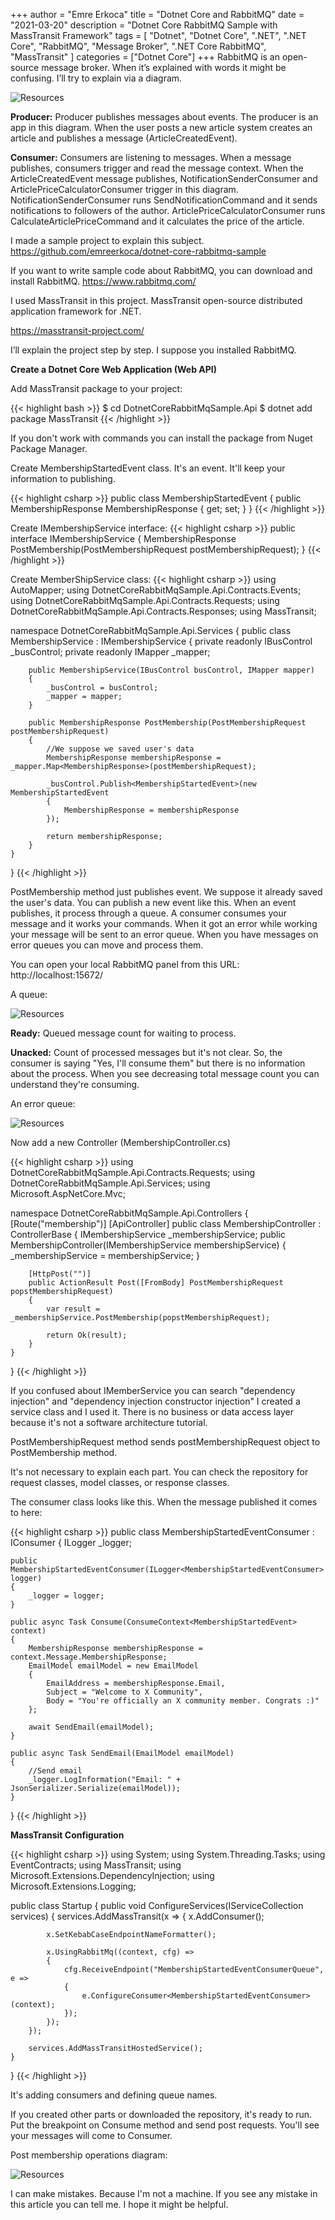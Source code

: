 +++
author = "Emre Erkoca"
title = "Dotnet Core and RabbitMQ"
date = "2021-03-20"
description = "Dotnet Core RabbitMQ Sample with MassTransit Framework"
tags = [
    "Dotnet",
    "Dotnet Core",
    ".NET",
    ".NET Core",
    "RabbitMQ",
    "Message Broker",
    ".NET Core RabbitMQ",
    "MassTransit"
]
categories = ["Dotnet Core"]
+++
RabbitMQ is an open-source message broker. When it’s explained with words it might be confusing. I’ll try to explain via a diagram.	
<!--more-->

![Resources](/images/ExplainingProducerAndConsumer.png)

**Producer:** Producer publishes messages about events. The producer is an app in this diagram. When the user posts a new article system creates an article and publishes a message (ArticleCreatedEvent).

**Consumer:** Consumers are listening to messages. When a message publishes, consumers trigger and read the message context. When the ArticleCreatedEvent message publishes, NotificationSenderConsumer and ArticlePriceCalculatorConsumer trigger in this diagram. NotificationSenderConsumer runs SendNotificationCommand and it sends notifications to followers of the author. 
ArticlePriceCalculatorConsumer runs CalculateArticlePriceCommand and it calculates the price of the article. 

I made a sample project to explain this subject. https://github.com/emreerkoca/dotnet-core-rabbitmq-sample

If you want to write sample code about RabbitMQ, you can download and install RabbitMQ.
https://www.rabbitmq.com/ 

I used MassTransit in this project. MassTransit open-source distributed application framework for .NET. 

https://masstransit-project.com/

I’ll explain the project step by step. I suppose you installed RabbitMQ.

**Create a Dotnet Core Web Application (Web API)** 

Add MassTransit package to your project:

{{< highlight bash >}}
$ cd DotnetCoreRabbitMqSample.Api
$ dotnet add package MassTransit
{{< /highlight >}}

If you don't work with commands you can install the package from Nuget Package Manager.

Create MembershipStartedEvent class. It's an event. It'll keep your information to publishing.

{{< highlight csharp >}}
public class MembershipStartedEvent
{
    public MembershipResponse MembershipResponse { get; set; }
}
{{< /highlight >}}

Create IMembershipService interface:
{{< highlight csharp >}}
public interface IMembershipService
{
    MembershipResponse PostMembership(PostMembershipRequest postMembershipRequest);
}
{{< /highlight >}}

Create MemberShipService class: 
{{< highlight csharp >}}
using AutoMapper;
using DotnetCoreRabbitMqSample.Api.Contracts.Events;
using DotnetCoreRabbitMqSample.Api.Contracts.Requests;
using DotnetCoreRabbitMqSample.Api.Contracts.Responses;
using MassTransit;

namespace DotnetCoreRabbitMqSample.Api.Services
{
    public class MembershipService : IMembershipService
    {
        private readonly IBusControl _busControl;
        private readonly IMapper _mapper;

        public MembershipService(IBusControl busControl, IMapper mapper)
        {
            _busControl = busControl;
            _mapper = mapper;
        }

        public MembershipResponse PostMembership(PostMembershipRequest postMembershipRequest)
        {
            //We suppose we saved user's data
            MembershipResponse membershipResponse = _mapper.Map<MembershipResponse>(postMembershipRequest);

            _busControl.Publish<MembershipStartedEvent>(new MembershipStartedEvent
            {
                MembershipResponse = membershipResponse
            });

            return membershipResponse;
        }
    }
}
{{< /highlight >}}

PostMembership method just publishes event. We suppose it already saved the user's data. You can publish a new event like this. 
When an event publishes, it process through a queue. A consumer consumes your message and it works your commands. When it got an error while working your message will be sent to an error queue. When you have messages on error queues you can move and process them.

You can open your local RabbitMQ panel from this URL: http://localhost:15672/ 

A queue:

![Resources](/images/messageConsuming.png)

**Ready:** Queued message count for waiting to process.

**Unacked:** Count of processed messages but it's not clear. So, the consumer is saying "Yes, I'll consume them" but there is no information about the process. When you see decreasing total message count you can understand they're consuming. 

An error queue:

![Resources](/images/errorQueue.png)    

Now add a new Controller (MembershipController.cs)

{{< highlight csharp >}}
using DotnetCoreRabbitMqSample.Api.Contracts.Requests;
using DotnetCoreRabbitMqSample.Api.Services;
using Microsoft.AspNetCore.Mvc;

namespace DotnetCoreRabbitMqSample.Api.Controllers
{
    [Route("membership")]
    [ApiController]
    public class MembershipController : ControllerBase
    {
        IMembershipService _membershipService;
        public MembershipController(IMembershipService membershipService)
        {
            _membershipService = membershipService;
        }

        [HttpPost("")]
        public ActionResult Post([FromBody] PostMembershipRequest popstMembershipRequest)
        {
            var result = _membershipService.PostMembership(popstMembershipRequest);

            return Ok(result);
        }
    }
}
{{< /highlight >}}

If you confused about IMemberService you can search "dependency injection" and "dependency injection constructor injection"
I created a service class and I used it. There is no business or data access layer because it's not a software architecture tutorial. 

PostMembershipRequest method sends postMembershipRequest object to PostMembership method.

It's not necessary to explain each part. You can check the repository for request classes, model classes, or response classes. 

The consumer class looks like this. When the message published it comes to here:

{{< highlight csharp >}}
public class MembershipStartedEventConsumer : IConsumer<MembershipStartedEvent>
{
    ILogger<MembershipStartedEventConsumer> _logger;

    public MembershipStartedEventConsumer(ILogger<MembershipStartedEventConsumer> logger)
    {
        _logger = logger;
    }

    public async Task Consume(ConsumeContext<MembershipStartedEvent> context)
    {
        MembershipResponse membershipResponse = context.Message.MembershipResponse;
        EmailModel emailModel = new EmailModel
        {
            EmailAddress = membershipResponse.Email,
            Subject = "Welcome to X Community",
            Body = "You're officially an X community member. Congrats :)"
        };

        await SendEmail(emailModel);
    }

    public async Task SendEmail(EmailModel emailModel)
    {
        //Send email
        _logger.LogInformation("Email: " + JsonSerializer.Serialize(emailModel));
    }
}
{{< /highlight >}}

**MassTransit Configuration**


{{< highlight csharp >}}
using System;
using System.Threading.Tasks;
using EventContracts;
using MassTransit;
using Microsoft.Extensions.DependencyInjection;
using Microsoft.Extensions.Logging;

public class Startup
{
    public void ConfigureServices(IServiceCollection services)
    {
        services.AddMassTransit(x =>
        {
            x.AddConsumer<MembershipStartedEventConsumer>();

            x.SetKebabCaseEndpointNameFormatter();

            x.UsingRabbitMq((context, cfg) =>
            {
                cfg.ReceiveEndpoint("MembershipStartedEventConsumerQueue", e =>
                {
                    e.ConfigureConsumer<MembershipStartedEventConsumer>(context);
                });
            });
        });

        services.AddMassTransitHostedService();
    }
}
{{< /highlight >}}

It's adding consumers and defining queue names.

If you created other parts or downloaded the repository, it's ready to run. 
Put the breakpoint on Consume method and send post requests. You'll see your messages will come to Consumer.

Post membership operations diagram:

![Resources](/images/PostMembership.png)

I can make mistakes. Because I'm not a machine. If you see any mistake in this article you can tell me. I hope it might be helpful. 





